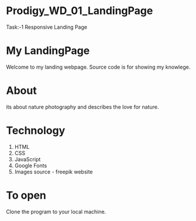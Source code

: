 # Prodigy_WD_01_LandingPage
Task:-1 Responsive Landing Page  

# My LandingPage
Welcome to my landing webpage. Source code is for showing my knowlege.

# About
its about nature photography and describes the love for nature.

# Technology
1. HTML
2. CSS
3. JavaScript
4. Google Fonts
5. Images source - freepik website

# To open
Clone the program to your local machine.

